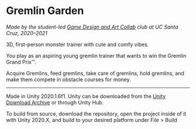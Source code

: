# Gremlin Garden

*Made by the student-led [Game Design and Art Collab](http://gdacollab.com) club at UC Santa Cruz, 2020–2021*

3D, first-person monster trainer with cute and comfy vibes.

You play as an aspiring young gremlin trainer that wants to win the Gremlin Grand Prix™.

Acquire Gremlins, feed gremlins, take care of gremlins, hold gremlins,  and make them compete in obstacle courses for money.

---

Made in Unity 2020.1.6f1. Unity can be downloaded from the [Unity Download Archive](https://unity3d.com/get-unity/download/archive) or through Unity Hub.

To build from source, download the repository, open the project inside of it with Unity 2020.X, and build to your desired platform under File > Build
